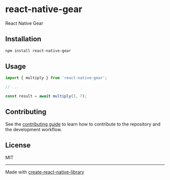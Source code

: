 # react-native-gear

React Native Gear

## Installation

```sh
npm install react-native-gear
```

## Usage

```js
import { multiply } from 'react-native-gear';

// ...

const result = await multiply(3, 7);
```

## Contributing

See the [contributing guide](CONTRIBUTING.md) to learn how to contribute to the repository and the development workflow.

## License

MIT

---

Made with [create-react-native-library](https://github.com/callstack/react-native-builder-bob)
